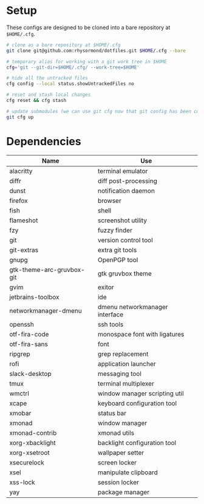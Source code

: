 # Setup

These configs are designed to be cloned into a bare repository at `$HOME/.cfg`.

```bash
# clone as a bare repository at $HOME/.cfg
git clone git@github.com:rhysormond/dotfiles.git $HOME/.cfg --bare

# temporary alias for working with a git work tree in $HOME
cfg='git --git-dir=$HOME/.cfg/ --work-tree=$HOME'

# hide all the untracked files
cfg config --local status.showUntrackedFiles no

# reset and stash local changes
cfg reset && cfg stash

# update submodules (we can use git cfg now that git config has been copied)
git cfg up
```

# Dependencies

| Name                      | Use                            |
| ------------------------- | ------------------------------ |
| alacritty                 | terminal emulator              |
| diffr                     | diff post-processing           |
| dunst                     | notification daemon            |
| firefox                   | browser                        |
| fish                      | shell                          |
| flameshot                 | screenshot utility             |
| fzy                       | fuzzy finder                   |
| git                       | version control tool           |
| git-extras                | extra git tools                |
| gnupg                     | OpenPGP tool                   |
| gtk-theme-arc-gruvbox-git | gtk gruvbox theme              |
| gvim                      | exitor                         |
| jetbrains-toolbox         | ide                            |
| networkmanager-dmenu      | dmenu networkmanager interface |
| openssh                   | ssh tools                      |
| otf-fira-code             | monospace font with ligatures  |
| otf-fira-sans             | font                           |
| ripgrep                   | grep replacement               |
| rofi                      | application launcher           |
| slack-desktop             | messaging tool                 |
| tmux                      | terminal multiplexer           |
| wmctrl                    | window manager scripting util  |
| xcape                     | keyboard configuration tool    |
| xmobar                    | status bar                     |
| xmonad                    | window manager                 |
| xmonad-contrib            | xmonad utils                   |
| xorg-xbacklight           | backlight configuration tool   |
| xorg-xsetroot             | wallpaper setter               |
| xsecurelock               | screen locker                  |
| xsel                      | manipulate clipboard           |
| xss-lock                  | session locker                 |
| yay                       | package manager                |

